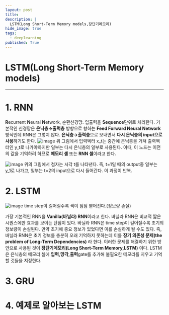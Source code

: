 ```yaml
---
layout: post
title: 
description: |
  LSTM(Long Short-Term Memory models,장단기메모리)
hide_image: true
tags:
  - deeplearning
published: True
---
```


# LSTM(Long Short-Term Memory models)
* * *

# 1. RNN
**R**ecurrent **N**eural **N**etwork, 순환신경망. 입출력을 **Sequence**단위로 처리한다. 기본적인 신경망은 **은닉층→출력층** 방향으로 
향하는 **Feed Forward Neural Network**방식인데 RNN은 그렇지 않다. **은닉층→출력층**으로 보내면서 **다시 은닉층의 input으로 사용**하기도
한다.
![image](https://user-images.githubusercontent.com/69246778/149880121-3820b26d-4573-4a4c-bf94-b0c9f70a7fef.png)
위 그림에서 입력벡터 x_t는 중간에 은닉층을 거쳐 출력벡터인 y_t로 나가야하지만 일부는 다시 은닉층의 일부로 사용된다. 이때, 이 노드는 
이전의 값을 기억하려 하므로 **메모리 셀** 또는 **RNN 셀**이라고 한다.
   
![image](https://user-images.githubusercontent.com/69246778/149888745-61947708-2db6-48ee-ab29-688f4e0385e8.png)
위의 그림에서 첨자는 시각 t를 나타낸다. 즉, t=1일 때의 output중 일부는 y_1로 나가고, 일부는 t=2의 input으로 다시 들어간다. 이 과정이 반복.


# 2. LSTM
![image](https://user-images.githubusercontent.com/69246778/149890336-068c1aa5-574e-4527-9618-bca5d870aef8.png)
time step이 길어질수록 색이 점점 옅어진다.(정보량 손실)   

가장 기본적인 RNN을 **Vanilla(바닐라) RNN**이라고 한다. 바닐라 RNN은 비교적 짧은 시퀀스에만 효과를 보이는 단점이 있다. 바닐라 RNN은
time step이 길어질수록 초기의 정보량이 손실된다. 만약 초기에 중요 정보가 있었다면 이를 손실하게 될 수도 있다. 즉, 바닐라 RNN은 초기 정보를
충분히 오래 기억하지 못하는데 이를 **장기 의존성 문제(the problem of Long-Term Dependencies)** 라 한다. 이러한 문제를 해결하기 위한
방안으로 사용된 것이 **장단기메모리(Long Short-Term Memory,LSTM)** 이다. LSTM은 은닉층의 메모리 셀에 **입력,망각,출력**gate를 
추가해 불필요한 메모리를 지우고 기억할 것들을 지정한다. 



# 3. GRU

# 4. 예제로 알아보는 LSTM

